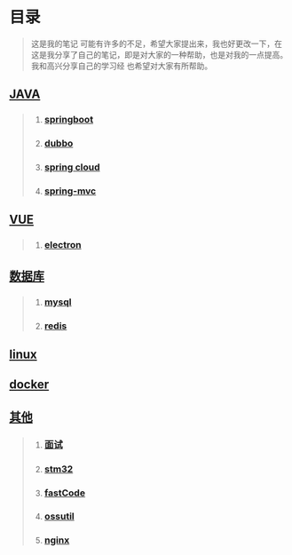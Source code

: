 # 目录

> 这是我的笔记
> 	可能有许多的不足，希望大家提出来，我也好更改一下，在这是我分享了自己的笔记，即是对大家的一种帮助，也是对我的一点提高。我和高兴分享自己的学习经
> 也希望对大家有所帮助。



## [JAVA](java)
> 1. ### [springboot](spring-boot)
> 2. ### [dubbo](dubbo)
> 3. ### [spring cloud](spring-cloud)
> 4. ### [spring-mvc](spring-mvc)

## [VUE](vue)
> 1. ### [electron](electron)

## [数据库](db)
> 1. ### [mysql](mysql)
> 2. ### [redis](redis)

## [linux](linux)

## [docker](docker)

## [其他](other)
> 1. ### [面试](interview)
> 2. ### [stm32](stm32)
> 3. ### [fastCode](other/fastCode)
> 3. ### [ossutil](other/ossutil)
> 4. ### [nginx](nginx)
